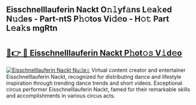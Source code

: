 ## Eisschnelllauferin Nackt O𝚗𝚕yf𝚊ns L𝚎a𝚔ed N𝚞𝚍es - Part-ntS P𝚑𝚘tos Vi𝚍𝚎o - H𝚘𝚝 Part L𝚎a𝚔s mgRtn

# <h2><a href="http://kfbjifw.oniu.top/?m=Eisschnelllauferin+Nackt">🔗👉 🔴 Eisschnelllauferin Nackt P𝚑ot𝚘𝚜 V𝚒d𝚎o</a></h2>

[![Eisschnelllauferin Nackt Nu𝚍e𝚜](https://i.imgur.com/0qMVB7G.gif)](http://kfbjifw.oniu.top/?m=Eisschnelllauferin+Nackt)
Virtual content creator and entertainer Eisschnelllauferin Nackt, recognized for distributing dance and lifestyle inspiration through trending dance trends and short videos. Exceptional circus performer Eisschnelllauferin Nackt, famed for their remarkable skills and accomplishments in various circus acts.  
